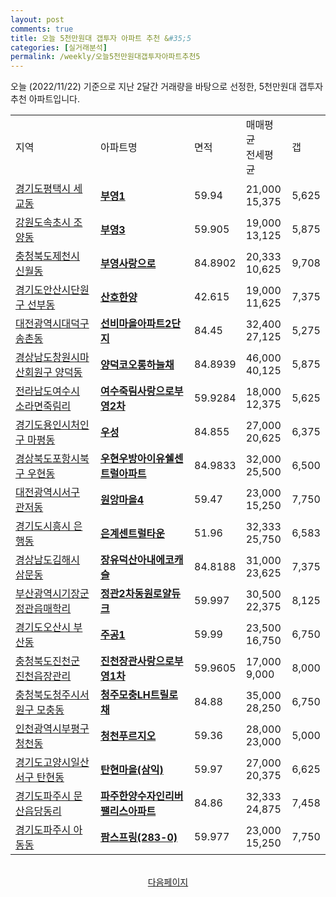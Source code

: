 ```yaml
---
layout: post
comments: true
title: 오늘 5천만원대 갭투자 아파트 추천 &#35;5
categories: [실거래분석]
permalink: /weekly/오늘5천만원대갭투자아파트추천5
---
```


오늘 (2022/11/22) 기준으로 지난 2달간 거래량을 바탕으로 선정한,
5천만원대 갭투자 추천 아파트입니다.

<table class="sortable">
  <tr>
    <td>지역</td>
    <td>아파트명</td>
    <td>면적</td>
    <td>매매평균<br>전세평균</td>
    <td>갭</td>
  </tr>

  <tr class="item">
    <td><a href="/apt/경기도평택시세교동">경기도평택시 세교동</a></td>
    <td style="font-weight: bold;"><a href="/apt/경기도평택시세교동부영1">부영1</a></td>
    <td>59.94</td>
    <td>21,000<br>15,375</td>
    <td>5,625</td>
  </tr>

  <tr class="item">
    <td><a href="/apt/강원도속초시조양동">강원도속초시 조양동</a></td>
    <td style="font-weight: bold;"><a href="/apt/강원도속초시조양동부영3">부영3</a></td>
    <td>59.905</td>
    <td>19,000<br>13,125</td>
    <td>5,875</td>
  </tr>

  <tr class="item">
    <td><a href="/apt/충청북도제천시신월동">충청북도제천시 신월동</a></td>
    <td style="font-weight: bold;"><a href="/apt/충청북도제천시신월동부영사랑으로">부영사랑으로</a></td>
    <td>84.8902</td>
    <td>20,333<br>10,625</td>
    <td>9,708</td>
  </tr>

  <tr class="item">
    <td><a href="/apt/경기도안산시단원구선부동">경기도안산시단원구 선부동</a></td>
    <td style="font-weight: bold;"><a href="/apt/경기도안산시단원구선부동산호한양">산호한양</a></td>
    <td>42.615</td>
    <td>19,000<br>11,625</td>
    <td>7,375</td>
  </tr>

  <tr class="item">
    <td><a href="/apt/대전광역시대덕구송촌동">대전광역시대덕구 송촌동</a></td>
    <td style="font-weight: bold;"><a href="/apt/대전광역시대덕구송촌동선비마을아파트2단지">선비마을아파트2단지</a></td>
    <td>84.45</td>
    <td>32,400<br>27,125</td>
    <td>5,275</td>
  </tr>

  <tr class="item">
    <td><a href="/apt/경상남도창원시마산회원구양덕동">경상남도창원시마산회원구 양덕동</a></td>
    <td style="font-weight: bold;"><a href="/apt/경상남도창원시마산회원구양덕동양덕코오롱하늘채">양덕코오롱하늘채</a></td>
    <td>84.8939</td>
    <td>46,000<br>40,125</td>
    <td>5,875</td>
  </tr>

  <tr class="item">
    <td><a href="/apt/전라남도여수시소라면죽림리">전라남도여수시 소라면죽림리</a></td>
    <td style="font-weight: bold;"><a href="/apt/전라남도여수시소라면죽림리여수죽림사랑으로부영2차">여수죽림사랑으로부영2차</a></td>
    <td>59.9284</td>
    <td>18,000<br>12,375</td>
    <td>5,625</td>
  </tr>

  <tr class="item">
    <td><a href="/apt/경기도용인시처인구마평동">경기도용인시처인구 마평동</a></td>
    <td style="font-weight: bold;"><a href="/apt/경기도용인시처인구마평동우성">우성</a></td>
    <td>84.855</td>
    <td>27,000<br>20,625</td>
    <td>6,375</td>
  </tr>

  <tr class="item">
    <td><a href="/apt/경상북도포항시북구우현동">경상북도포항시북구 우현동</a></td>
    <td style="font-weight: bold;"><a href="/apt/경상북도포항시북구우현동우현우방아이유쉘센트럴아파트">우현우방아이유쉘센트럴아파트</a></td>
    <td>84.9833</td>
    <td>32,000<br>25,500</td>
    <td>6,500</td>
  </tr>

  <tr class="item">
    <td><a href="/apt/대전광역시서구관저동">대전광역시서구 관저동</a></td>
    <td style="font-weight: bold;"><a href="/apt/대전광역시서구관저동원앙마을4">원앙마을4</a></td>
    <td>59.47</td>
    <td>23,000<br>15,250</td>
    <td>7,750</td>
  </tr>

  <tr class="item">
    <td><a href="/apt/경기도시흥시은행동">경기도시흥시 은행동</a></td>
    <td style="font-weight: bold;"><a href="/apt/경기도시흥시은행동은계센트럴타운">은계센트럴타운</a></td>
    <td>51.96</td>
    <td>32,333<br>25,750</td>
    <td>6,583</td>
  </tr>

  <tr class="item">
    <td><a href="/apt/경상남도김해시삼문동">경상남도김해시 삼문동</a></td>
    <td style="font-weight: bold;"><a href="/apt/경상남도김해시삼문동장유덕산아내에코캐슬">장유덕산아내에코캐슬</a></td>
    <td>84.8188</td>
    <td>31,000<br>23,625</td>
    <td>7,375</td>
  </tr>

  <tr class="item">
    <td><a href="/apt/부산광역시기장군정관읍매학리">부산광역시기장군 정관읍매학리</a></td>
    <td style="font-weight: bold;"><a href="/apt/부산광역시기장군정관읍매학리정관2차동원로얄듀크">정관2차동원로얄듀크</a></td>
    <td>59.997</td>
    <td>30,500<br>22,375</td>
    <td>8,125</td>
  </tr>

  <tr class="item">
    <td><a href="/apt/경기도오산시부산동">경기도오산시 부산동</a></td>
    <td style="font-weight: bold;"><a href="/apt/경기도오산시부산동주공1">주공1</a></td>
    <td>59.99</td>
    <td>23,500<br>16,750</td>
    <td>6,750</td>
  </tr>

  <tr class="item">
    <td><a href="/apt/충청북도진천군진천읍장관리">충청북도진천군 진천읍장관리</a></td>
    <td style="font-weight: bold;"><a href="/apt/충청북도진천군진천읍장관리진천장관사랑으로부영1차">진천장관사랑으로부영1차</a></td>
    <td>59.9605</td>
    <td>17,000<br>9,000</td>
    <td>8,000</td>
  </tr>

  <tr class="item">
    <td><a href="/apt/충청북도청주시서원구모충동">충청북도청주시서원구 모충동</a></td>
    <td style="font-weight: bold;"><a href="/apt/충청북도청주시서원구모충동청주모충LH트릴로채">청주모충LH트릴로채</a></td>
    <td>84.88</td>
    <td>35,000<br>28,250</td>
    <td>6,750</td>
  </tr>

  <tr class="item">
    <td><a href="/apt/인천광역시부평구청천동">인천광역시부평구 청천동</a></td>
    <td style="font-weight: bold;"><a href="/apt/인천광역시부평구청천동청천푸르지오">청천푸르지오</a></td>
    <td>59.36</td>
    <td>28,000<br>23,000</td>
    <td>5,000</td>
  </tr>

  <tr class="item">
    <td><a href="/apt/경기도고양시일산서구탄현동">경기도고양시일산서구 탄현동</a></td>
    <td style="font-weight: bold;"><a href="/apt/경기도고양시일산서구탄현동탄현마을(삼익)">탄현마을(삼익)</a></td>
    <td>59.97</td>
    <td>27,000<br>20,375</td>
    <td>6,625</td>
  </tr>

  <tr class="item">
    <td><a href="/apt/경기도파주시문산읍당동리">경기도파주시 문산읍당동리</a></td>
    <td style="font-weight: bold;"><a href="/apt/경기도파주시문산읍당동리파주한양수자인리버팰리스아파트">파주한양수자인리버팰리스아파트</a></td>
    <td>84.86</td>
    <td>32,333<br>24,875</td>
    <td>7,458</td>
  </tr>

  <tr class="item">
    <td><a href="/apt/경기도파주시아동동">경기도파주시 아동동</a></td>
    <td style="font-weight: bold;"><a href="/apt/경기도파주시아동동팜스프링(283-0)">팜스프링(283-0)</a></td>
    <td>59.977</td>
    <td>23,000<br>15,250</td>
    <td>7,750</td>
  </tr>

  <tr>
      <script async src="https://pagead2.googlesyndication.com/pagead/js/adsbygoogle.js?client=ca-pub-3485438051770037"
          crossorigin="anonymous"></script>
      <ins class="adsbygoogle"
          style="display:block"
          data-ad-format="fluid"
          data-ad-layout-key="-fb+5w+4e-db+86"
          data-ad-client="ca-pub-3485438051770037"
          data-ad-slot="1827090281"></ins>
      <script>
          (adsbygoogle = window.adsbygoogle || []).push({});
      </script>
  </tr>

</table>
<br>
<center><a href="/weekly/오늘5천만원대갭투자아파트추천">다음페이지</a></center>
<br><br>
